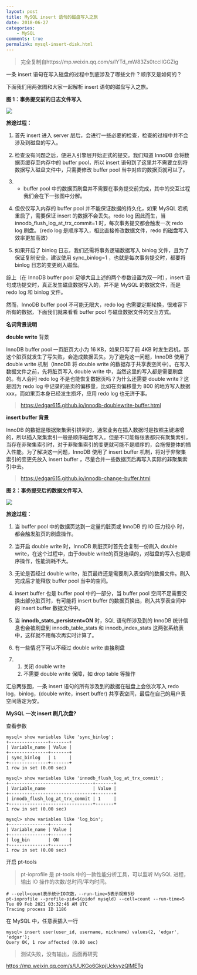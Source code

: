 ```yaml
---
layout: post
title: MySQL insert 语句的磁盘写入之旅
date: 2018-06-27
categories:
    - MySQL
comments: true
permalink: mysql-insert-disk.html
---
```


> 完全复制自https://mp.weixin.qq.com/s/lYTd_mW83Zs0tccIlGGZig

一条 insert 语句在写入磁盘的过程中到底涉及了哪些文件？顺序又是如何的？

下面我们用两张图和大家一起解析 insert 语句的磁盘写入之旅。

**图 1：事务提交前的日志文件写入**

![](/assets/images/posts/mysql-insert-disk/mysql-insert-disk-1.png)

**旅途过程：**

1. 首先 insert 进入 server 层后，会进行一些必要的检查，检查的过程中并不会涉及到磁盘的写入。

2. 检查没有问题之后，便进入引擎层开始正式的提交。我们知道 InnoDB 会将数据页缓存至内存中的 buffer pool，所以 insert 语句到了这里并不需要立刻将数据写入磁盘文件中，只需要修改 buffer pool 当中对应的数据页就可以了。

3. - buffer pool 中的数据页刷盘并不需要在事务提交前完成，其中的交互过程我们会在下一张图中分解。

4. 但仅仅写入内存的 buffer pool 并不能保证数据的持久化，如果 MySQL 宕机重启了，需要保证 insert 的数据不会丢失。redo log 因此而生，当 innodb_flush_log_at_trx_commit=1 时，每次事务提交都会触发一次 redo log 刷盘。（redo log 是顺序写入，相比直接修改数据文件，redo 的磁盘写入效率更加高效）

5. 如果开启了 binlog 日志，我们还需将事务逻辑数据写入 binlog 文件，且为了保证复制安全，建议使用 sync_binlog=1 ，也就是每次事务提交时，都要将 binlog 日志的变更刷入磁盘。

综上（在 InnoDB buffer pool 足够大且上述的两个参数设置为双一时），insert 语句成功提交时，真正发生磁盘数据写入的，并不是 MySQL 的数据文件，而是 redo log 和 binlog 文件。

然而，InnoDB buffer pool 不可能无限大，redo log 也需要定期轮换，很难容下所有的数据，下面我们就来看看 buffer pool 与磁盘数据文件的交互方式。

**名词背景说明**

**double write** 背景

InnoDB buffer pool 一页脏页大小为 16 KB，如果只写了前 4KB 时发生宕机，那这个脏页就发生了写失败，会造成数据丢失。为了避免这一问题，InnoDB 使用了 double write 机制（InnoDB 将 double write 的数据存于共享表空间中）。在写入数据文件之前，先将脏页写入 double write 中，当然这里的写入都是需要刷盘的。有人会问 redo log 不是也能恢复数据页吗？为什么还需要 double write？这是因为 redo log 中记录的是页的偏移量，比如在页偏移量为 800 的地方写入数据 xxx，而如果页本身已经发生损坏，应用 redo log 也无济于事。

> https://edgar615.github.io/innodb-doublewrite-buffer.html

**insert buffer 背景**

InnoDB 的数据是根据聚集索引排列的，通常业务在插入数据时是按照主键递增的，所以插入聚集索引一般是顺序磁盘写入。但是不可能每张表都只有聚集索引，当存在非聚集索引时，对于非聚集索引的变更就可能不是顺序的，会拖慢整体的插入性能。为了解决这一问题，InnoDB 使用了 insert buffer 机制，将对于非聚集索引的变更先放入 insert buffer ，尽量合并一些数据页后再写入实际的非聚集索引中去。

> https://edgar615.github.io/innodb-change-buffer.html

**图 2：事务提交后的数据文件写入**

![](/assets/images/posts/mysql-insert-disk/mysql-insert-disk-2.png)

**旅途过程：**

1. 当 buffer pool 中的数据页达到一定量的脏页或 InnoDB 的 IO 压力较小 时，都会触发脏页的刷盘操作。

2. 当开启 double write 时，InnoDB 刷脏页时首先会复制一份刷入 double write，在这个过程中，由于double write的页是连续的，对磁盘的写入也是顺序操作，性能消耗不大。

3. 无论是否经过 double write，脏页最终还是需要刷入表空间的数据文件。刷入完成后才能释放 buffer pool 当中的空间。

4. insert buffer 也是 buffer pool 中的一部分，当 buffer pool 空间不足需要交换出部分脏页时，有可能将 insert buffer 的数据页换出，刷入共享表空间中的 insert buffer 数据文件中。

5. 当 **innodb_stats_persistent=ON** 时，SQL 语句所涉及到的 InnoDB 统计信息也会被刷盘到 innodb_table_stats 和 innodb_index_stats 这两张系统表中，这样就不用每次再实时计算了。

6. 有一些情况下可以不经过 double write 直接刷盘

7. 1. 关闭 double write
   2. 不需要 double write 保障，如 drop table 等操作

汇总两张图，一条 insert 语句的所有涉及到的数据在磁盘上会依次写入 redo log，binlog，(double write，insert buffer) 共享表空间，最后在自己的用户表空间落定为安。

**MySQL 一次 insert 刷几次盘?**

查看参数

```
mysql> show variables like 'sync_binlog';
+---------------+-------+
| Variable_name | Value |
+---------------+-------+
| sync_binlog   | 1     |
+---------------+-------+
1 row in set (0.00 sec)

mysql> show variables like 'innodb_flush_log_at_trx_commit';
+--------------------------------+-------+
| Variable_name                  | Value |
+--------------------------------+-------+
| innodb_flush_log_at_trx_commit | 1     |
+--------------------------------+-------+
1 row in set (0.00 sec)

mysql> show variables like 'log_bin';
+---------------+-------+
| Variable_name | Value |
+---------------+-------+
| log_bin       | ON    |
+---------------+-------+
1 row in set (0.00 sec)
```

开启 pt-tools

>  pt-ioprofile 是 pt-tools 中的一款性能分析工具，可以监听 MySQL 进程，输出 IO 操作的次数/总时间/平均时间。

```
# --cell=count表示统计IO次数，--run-time=5表示观察5秒
pt-ioprofile --profile-pid=$(pidof mysqld) --cell=count --run-time=5
Tue 09 Feb 2021 03:32:46 AM UTC
Tracing process ID 1186
```

在 MySQL 中，任意表插入一行

```
mysql> insert user(user_id, username, nickname) values(2, 'edgar', 'edgar');
Query OK, 1 row affected (0.00 sec)
```

> 测试失败，没有输出，后面再研究

https://mp.weixin.qq.com/s/UUKGo6GkpjUckvyzQlMETg